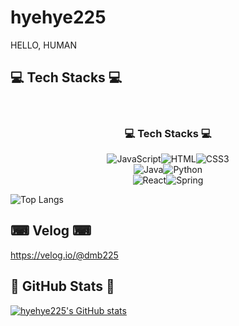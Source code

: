 # hyehye225
HELLO, HUMAN

## 💻 Tech Stacks 💻
<br/>
<h3 align="center">💻 Tech Stacks 💻</h3>
<p align="center"><img alt="JavaScript" src ="https://img.shields.io/badge/JavaScript-F7DF1E.svg?&style=for-the-badge&logo=JavaScript&logoColor=white"/><img alt="HTML" src ="https://img.shields.io/badge/HTML-E34F26.svg?&style=for-the-badge&logo=HTML5&logoColor=white"/><img alt="CSS3" src ="https://img.shields.io/badge/CSS3-FF9933.svg?&style=for-the-badge&logo=CSS3&logoColor=white"/><br/><img alt="Java" src ="https://img.shields.io/badge/Java-007396.svg?&style=for-the-badge&logo=Java&logoColor=white"/><img alt="Python" src ="https://img.shields.io/badge/Python-3776AB.svg?&style=for-the-badge&logo=Python&logoColor=white"/><br/>
<img alt="React" src ="https://img.shields.io/badge/React-61DAFB.svg?&style=for-the-badge&logo=React&logoColor=white"/><img alt="Spring" src ="https://img.shields.io/badge/Spring-6DB33F.svg?&style=for-the-badge&logo=Spring&logoColor=white"/></p>

![Top Langs](https://github-readme-stats.vercel.app/api/top-langs/?username=hyehye225&layout=compact)

## ⌨ Velog ⌨
https://velog.io/@dmb225

## 🚩 GitHub Stats 🚩
[![hyehye225's GitHub stats](https://github-readme-stats.vercel.app/api?username=hyehye225)](https://github.com/anuraghazra/github-readme-stats)

